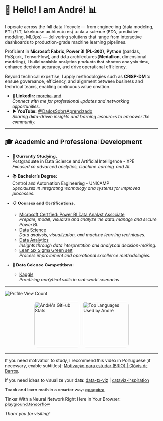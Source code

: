# 👋 Hello! I am André! 📊

I operate across the full data lifecycle — from engineering (data modeling, ETL/ELT, lakehouse architectures) to data science (EDA, predictive modeling, MLOps) — delivering solutions that range from interactive dashboards to production-grade machine learning pipelines.

Proficient in **Microsoft Fabric**, **Power BI (PL-300)**, **Python** (pandas, PySpark, TensorFlow), and data architectures (**Medallion**, dimensional modeling), I build scalable analytics products that shorten analysis time, enhance decision accuracy, and drive operational efficiency.

Beyond technical expertise, I apply methodologies such as **CRISP-DM** to ensure governance, efficiency, and alignment between business and technical teams, enabling continuous value creation.

- 🔗 **LinkedIn:** [moreira-and](https://www.linkedin.com/in/moreira-and)  
  *Connect with me for professional updates and networking opportunities.*
- ▶ **YouTube:** [@DadosSobreAprendizado](https://www.youtube.com/@DadosSobreAprendizado)  
  *Sharing data-driven insights and learning resources to empower the community.*

---

## 🎓 Academic and Professional Development

- 🌱 **Currently Studying:**  
  Postgraduate in Data Science and Artificial Intelligence - XPE  
  *Focused on advanced analytics, machine learning, and AI.*  

- 📚 **Bachelor’s Degree:**  
  Control and Automation Engineering - UNICAMP  
  *Specialized in integrating technology and systems for improved processes.*  

- 📋 **Courses and Certifications:**
  - [Microsoft Certified: Power BI Data Analyst Associate](https://learn.microsoft.com/api/credentials/share/pt-br/moreira-and/8D008900A573B765?sharingId=2A1876131FAA5088)  
    *Prepare, model, visualize and analyze the data, manage and secure Power BI.*  
  - [Data Science](https://app.awari.com.br/certificado/84cc0992-22a9-427c-8f10-f52c2ec66342)  
    *Data analysis, visualization, and machine learning techniques.*  
  - [Data Analytics](https://app.awari.com.br/certificado/c3f7cac4-7994-4ca2-b0c8-87bb2e561275)  
    *Insights through data interpretation and analytical decision-making.*  
  - [Lean Six Sigma Green Belt](https://ead2.escolaedti.com.br/certificates/public?token=b5c7f837dedc708a1df72a3faf40bdf9)  
    *Process improvement and operational excellence methodologies.*  

- 🦆 **Data Science Competitions:**  
  - [Kaggle](https://www.kaggle.com/andmoreira)  
    *Practicing analytical skills in real-world scenarios.*  

---

![Profile View Count](https://komarev.com/ghpvc/?username=moreira-and&theme=dracula)  

<div style="display: flex; justify-content: center; align-items: flex-start; margin: 20px 0;">
  <img src="https://github-readme-stats.vercel.app/api?username=moreira-and&show_icons=true&theme=dracula&rank_icon=github" alt="André's GitHub Stats" style="height: 150px; border-radius: 10px; margin-right: 10px;"/>
  <img src="https://github-readme-stats.vercel.app/api/top-langs/?username=moreira-and&theme=dracula" alt="Top Languages Used by André" style="height: 150px; border-radius: 10px;"/>
</div>

---

If you need motivation to study, I recommend this video in Portuguese (if necessary, enable subtitles): [Motivação para estudar (BRIO) | Clóvis de Barros](https://www.youtube.com/watch?v=TRPBY_lxJfE).

If you need ideas to visualize your data: [data-to-viz](https://www.data-to-viz.com/) | [dataviz-inspiration](https://www.dataviz-inspiration.com/)

Teach and learn math in a smarter way: [geogebra](https://www.geogebra.org/)

Tinker With a Neural Network Right Here in Your Browser: [playground.tensorflow](https://playground.tensorflow.org/)

_*Thank you for visiting!*_
